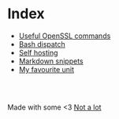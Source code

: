 # Index

- [Useful OpenSSL commands](openssl.md)
- [Bash dispatch](dispatch.md)
- [Self hosting](hosting.md)
- [Markdown snippets](markdown.md)
- [My favourite unit](unit.md)



###  &nbsp;

Made with some <3  [Not a lot](https://github.com/jpedro/jpedro.github.io)
<!-- This ~~will be eventually~~ is generated. -->